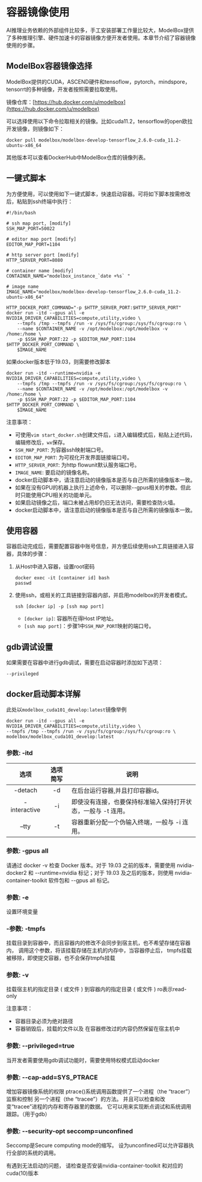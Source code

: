 # 容器镜像使用

AI推理业务依赖的外部组件比较多，手工安装部署工作量比较大，ModelBox提供了多种推理引擎、硬件加速卡的容器镜像方便开发者使用。本章节介绍了容器镜像使用的步骤。

## ModelBox容器镜像选择

ModelBox提供的CUDA，ASCEND硬件和tensoflow，pytorch，mindspore，tensorrt的多种镜像，开发者按照需要拉取使用。

镜像仓库：[https://hub.docker.com/u/modelbox](https://hub.docker.com/u/modelbox)

可以选择使用以下命令拉取相关的镜像。比如cuda11.2，tensorflow的open欧拉开发镜像，则镜像如下：

```shell
docker pull modelbox/modelbox-develop-tensorflow_2.6.0-cuda_11.2-ubuntu-x86_64
```

其他版本可以查看DockerHub中ModelBox仓库的镜像列表。

## 一键式脚本

为方便使用，可以使用如下一键式脚本，快速启动容器。可将如下脚本按需修改后，粘贴到ssh终端中执行：

```shell
#!/bin/bash

# ssh map port, [modify]
SSH_MAP_PORT=50022

# editor map port [modify]
EDITOR_MAP_PORT=1104

# http server port [modify]
HTTP_SERVER_PORT=8080

# container name [modify]
CONTAINER_NAME="modelbox_instance_`date +%s` "

# image name
IMAGE_NAME="modelbox/modelbox-develop-tensorflow_2.6.0-cuda_11.2-ubuntu-x86_64"

HTTP_DOCKER_PORT_COMMAND="-p $HTTP_SERVER_PORT:$HTTP_SERVER_PORT"
docker run -itd --gpus all -e NVIDIA_DRIVER_CAPABILITIES=compute,utility,video \
    --tmpfs /tmp --tmpfs /run -v /sys/fs/cgroup:/sys/fs/cgroup:ro \
    --name $CONTAINER_NAME -v /opt/modelbox:/opt/modelbox -v /home:/home \
    -p $SSH_MAP_PORT:22 -p $EDITOR_MAP_PORT:1104 $HTTP_DOCKER_PORT_COMMAND \
    $IMAGE_NAME
```

如果docker版本低于19.03，则需要修改脚本

```shell
docker run -itd --runtime=nvidia -e NVIDIA_DRIVER_CAPABILITIES=compute,utility,video \
    --tmpfs /tmp --tmpfs /run -v /sys/fs/cgroup:/sys/fs/cgroup:ro \
    --name $CONTAINER_NAME -v /opt/modelbox:/opt/modelbox -v /home:/home \
    -p $SSH_MAP_PORT:22 -p $EDITOR_MAP_PORT:1104 $HTTP_DOCKER_PORT_COMMAND \
    $IMAGE_NAME
```

注意事项：

* 可使用`vim start_docker.sh`创建文件后，`i`进入编辑模式后，粘贴上述代码，编辑修改后，`wx`保存。
* `SSH_MAP_PORT`: 为容器ssh映射端口号。
* `EDITOR_MAP_PORT`: 为可视化开发界面链接端口号。
* `HTTP_SERVER_PORT`: 为http flowunit默认服务端口号。
* `IMAGE_NAME`: 要启动的镜像名称。
* docker启动脚本中，请注意启动的镜像版本是否与自己所需的镜像版本一致。
* 如果在没有GPU的机器上执行上述命令，可以删除--gpus相关的参数。但此时只能使用CPU相关的功能单元。
* 如果启动镜像之后，端口未被占用却仍旧无法访问，需要检查防火墙。
* docker启动脚本中，请注意启动的镜像版本是否与自己所需的镜像版本一致。  

## 使用容器

容器启动完成后，需要配置容器中账号信息，并方便后续使用ssh工具链接进入容器，具体的步骤：

1. 从Host中进入容器，设置root密码

    ```shell
    docker exec -it [container id] bash
    passwd
    ```

1. 使用ssh，或相关的工具链接到容器内部，并启用modelbox的开发者模式。

    ```shell
    ssh [docker ip] -p [ssh map port]
    ```

    * `[docker ip]`: 容器所在得Host IP地址。
    * `[ssh map port]`：步骤1中`SSH_MAP_PORT`映射的端口号。

## gdb调试设置

如果需要在容器中进行gdb调试，需要在启动容器时添加如下选项：

```shell
--privileged
```

## docker启动脚本详解

此处以`modelbox_cuda101_develop:latest`镜像举例

```shell
docker run -itd --gpus all -e NVIDIA_DRIVER_CAPABILITIES=compute,utility,video \
--tmpfs /tmp --tmpfs /run -v /sys/fs/cgroup:/sys/fs/cgroup:ro \
modelbox/modelbox_cuda101_develop:latest
```

### 参数: -itd

|     选项     | 选项简写 | 说明                                                         |
| :----------: | :------: | ------------------------------------------------------------ |
|   -detach    |    -d    | 在后台运行容器,并且打印容器id。                              |
| -interactive |    -i    | 即使没有连接，也要保持标准输入保持打开状态，一般与 -t 连用。 |
|     –tty     |    -t    | 容器重新分配一个伪输入终端，一般与 -i 连用。                 |

### 参数: -gpus all

请通过 docker -v 检查 Docker 版本。对于 19.03 之前的版本，需要使用 nvidia-docker2 和 --runtime=nvidia 标记；对于 19.03 及之后的版本，则使用 nvidia-container-toolkit 软件包和 --gpus all 标记。

### 参数: -e

设置环境变量

### -参数: -tmpfs

挂载目录到容器中，而且容器内的修改不会同步到宿主机，也不希望存储在容器内， 调用这个参数，将该挂载存储在主机的内存中，当容器停止后， tmpfs挂载被移除，即使提交容器，也不会保存tmpfs挂载

### 参数: -v

挂载宿主机的指定目录 ( 或文件 ) 到容器内的指定目录 ( 或文件 )  ro表示read-only

注意事项：

* 容器目录必须为绝对路径
* 容器销毁后，挂载的文件以及
  在容器修改过的内容仍然保留在宿主机中

### 参数: --privileged=true

当开发者需要使用gdb调试功能时，需要使用特权模式启动docker

### 参数: --cap-add=SYS_PTRACE

增加容器镜像系统的权限
ptrace()系统调用函数提供了一个进程（the “tracer”）监察和控制
另一个进程（the “tracee”）的方法。
并且可以检查和改变“tracee”进程的内存和寄存器里的数据。
它可以用来实现断点调试和系统调用跟踪。（用于gdb）

### 参数: --security-opt seccomp=unconfined

Seccomp是Secure computing mode的缩写。
设为unconfined可以允许容器执行全部的系统的调用。

有遇到无法启动的问题， 请检查是否安装nvidia-container-toolkit 和对应的cuda(10)版本
